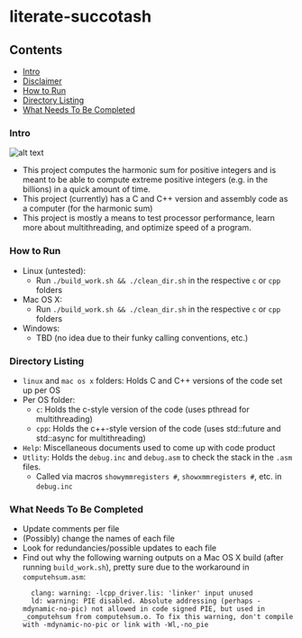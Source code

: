 # literate-succotash
## Contents
- [Intro](#intro)
- [Disclaimer](#disclaimer)
- [How to Run](#how-to-run)
- [Directory Listing](#directory-listing)
- [What Needs To Be Completed](#what-needs-to-be-completed)

### Intro

![alt text](https://en.wikipedia.org/api/rest_v1/media/math/render/svg/4e15948216b708718574eb69a79d049a3701ba92 "Harmonic Sum (image from Wikipedia)")

- This project computes the harmonic sum for positive integers and is meant to be able to compute extreme positive integers (e.g. in the billions) in a quick amount of time.
- This project (currently) has a C and C++ version and assembly code as a computer (for the harmonic sum)
- This project is mostly a means to test processor performance, learn more about multithreading, and optimize speed of a program.

### How to Run
- Linux (untested):
  - Run `./build_work.sh && ./clean_dir.sh` in the respective `c` or `cpp` folders
- Mac OS X:
  - Run `./build_work.sh && ./clean_dir.sh` in the respective `c` or `cpp` folders
- Windows:
  - TBD (no idea due to their funky calling conventions, etc.)

### Directory Listing
- `linux` and `mac os x` folders: Holds C and C++ versions of the code set up per OS
- Per OS folder:
  - `c`: Holds the c-style version of the code (uses pthread for multithreading)
  - `cpp`: Holds the c++-style version of the code (uses std::future and std::async for multithreading)
- `Help`: Miscellaneous documents used to come up with code product
- `Utlity`: Holds the `debug.inc` and `debug.asm` to check the stack in the `.asm` files.
  - Called via macros `showymmregisters #`, `showxmmregisters #`, etc. in `debug.inc`

### What Needs To Be Completed
- Update comments per file
- (Possibly) change the names of each file
- Look for redundancies/possible updates to each file
- Find out why the following warning outputs on a Mac OS X build (after running `build_work.sh`), pretty sure due to the workaround in `computehsum.asm`:
  ```
    clang: warning: -lcpp_driver.lis: 'linker' input unused
    ld: warning: PIE disabled. Absolute addressing (perhaps -mdynamic-no-pic) not allowed in code signed PIE, but used in _computehsum from computehsum.o. To fix this warning, don't compile with -mdynamic-no-pic or link with -Wl,-no_pie
  ```
